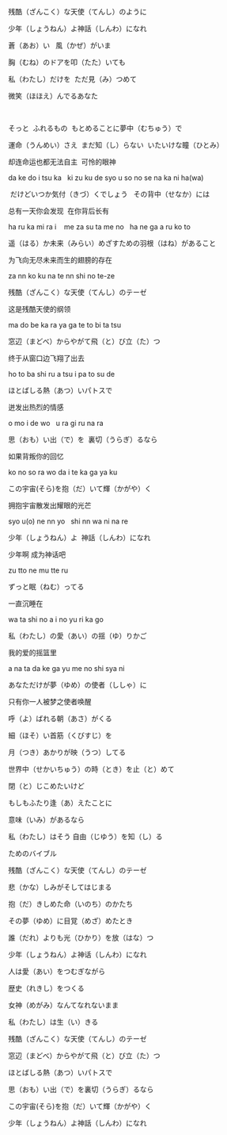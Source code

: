 

残酷（ざんこく）な天使（てんし）のように


少年（しょうねん）よ神話（しんわ）になれ


蒼（あお）い   風（かぜ）がいま


胸（むね）のドアを叩（たた）いても



私（わたし）だけを  ただ見（み）つめて  

微笑（ほほえ）んでるあなた


 



そっと  ふれるもの  もとめることに夢中（むちゅう）で


運命（うんめい）さえ  まだ知（し）らない  いたいけな瞳（ひとみ）

却连命运也都无法自主  可怜的眼神



da ke do i tsu ka   ki zu ku de syo u so no se na ka ni ha(wa)

 だけどいつか気付（きづ）くでしょう   その背中（せなか）には

总有一天你会发现  在你背后长有 



ha ru ka mi ra i    me za su ta me no   ha ne ga a ru ko to

遥（はる）か未来（みらい）めざすための羽根（はね）があること

为飞向无尽未来而生的翅膀的存在



za nn ko ku na te nn shi no te-ze

残酷（ざんこく）な天使（てんし）のテーゼ

这是残酷天使的纲领 



ma do be ka ra ya ga te to bi ta tsu

窓辺（まどべ）からやがて飛（と）び立（た）つ

终于从窗口边飞翔了出去



ho to ba shi ru a tsu i pa to su de

ほとばしる熱（あつ）いパトスで

迸发出热烈的情感 



o mo i de wo   u ra gi ru na ra

思（おも）い出（で）を  裏切（うらぎ）るなら

如果背叛你的回忆



ko no so ra wo da i te ka ga ya ku

この宇宙(そら)を抱（だ）いて輝（かがや）く

拥抱宇宙散发出耀眼的光芒 



syo u(o) ne nn yo   shi nn wa ni na re

少年（しょうねん）よ  神話（しんわ）になれ

少年啊 成为神话吧



zu tto ne mu tte ru

ずっと眠（ねむ）ってる

一直沉睡在 



wa ta shi no a i no yu ri ka go

私（わたし）の愛（あい）の揺（ゆ）りかご

我的爱的摇篮里



a na ta da ke ga yu me no shi sya ni 

あなただけが夢（ゆめ）の使者（ししゃ）に

只有你一人被梦之使者唤醒 



呼（よ）ばれる朝（あさ）がくる

細（ほそ）い首筋（くびすじ）を 

月（つき）あかりが映（うつ）してる

世界中（せかいちゅう）の時（とき）を止（と）めて

閉（と）じこめたいけど

もしもふたり逢（あ）えたことに

意味（いみ）があるなら



私（わたし）はそう 自由（じゆう）を知（し）る

ためのバイブル

残酷（ざんこく）な天使（てんし）のテーゼ

悲（かな）しみがそしてはじまる

抱（だ）きしめた命（いのち）のかたち

その夢（ゆめ）に目覚（めざ）めたとき

誰（だれ）よりも光（ひかり）を放（はな）つ



少年（しょうねん）よ神话（しんわ）になれ

人は愛（あい）をつむぎながら

歴史（れきし）をつくる

女神（めがみ）なんてなれないまま

私（わたし）は生（い）きる



残酷（ざんこく）な天使（てんし）のテーゼ

窓辺（まどべ）からやがて飛（と）び立（た）つ

ほとばしる熱（あつ）いパトスで

思（おも）い出（で）を裏切（うらぎ）るなら

この宇宙(そら)を抱（だ）いて輝（かがや）く

少年（しょうねん）よ神話（しんわ）になれ
